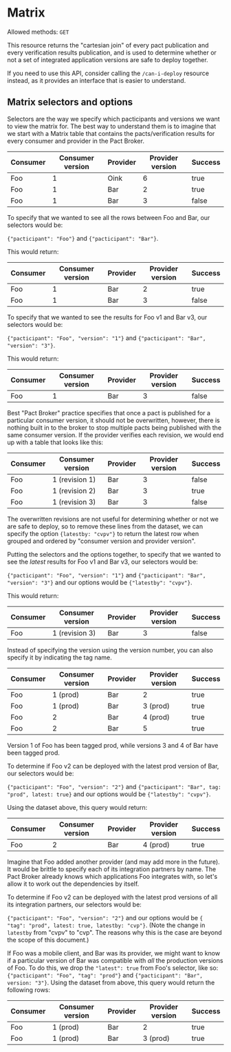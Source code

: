 # Matrix

Allowed methods: `GET`

This resource returns the "cartesian join" of every pact publication and every verification results publication, and is used to determine whether or not a set of integrated application versions are safe to deploy together.

If you need to use this API, consider calling the `/can-i-deploy` resource instead, as it provides an interface that is easier to understand.

## Matrix selectors and options

Selectors are the way we specify which pacticipants and versions we want to view the matrix for. The best way to understand them is to imagine that we start with a Matrix table that contains the pacts/verification results for every consumer and provider in the Pact Broker.

| Consumer | Consumer version | Provider | Provider version | Success |
|----------|------------------|----------|------------------|---------|
| Foo      | 1                | Oink     | 6                | true    |
| Foo      | 1                | Bar      | 2                | true    |
| Foo      | 1                | Bar      | 3                | false   |

To specify that we wanted to see all the rows between Foo and Bar, our selectors would be:

`{"pacticipant": "Foo"}` and `{"pacticipant": "Bar"}`.

This would return:

| Consumer | Consumer version | Provider | Provider version | Success |
|----------|------------------|----------|------------------|---------|
| Foo      | 1                | Bar      | 2                | true    |
| Foo      | 1                | Bar      | 3                | false   |

To specify that we wanted to see the results for Foo v1 and Bar v3, our selectors would be:

`{"pacticipant": "Foo", "version": "1"}` and `{"pacticipant": "Bar", "version": "3"}`.

This would return:

| Consumer | Consumer version | Provider | Provider version | Success |
|----------|------------------|----------|------------------|---------|
| Foo      | 1                | Bar      | 3                | false   |


Best "Pact Broker" practice specifies that once a pact is published for a particular consumer version, it should not be overwritten, however, there is nothing built in to the broker to stop multiple pacts being published with the same consumer version. If the provider verifies each revision, we would end up with a table that looks like this:

| Consumer | Consumer version | Provider | Provider version | Success |
|----------|------------------|----------|------------------|---------|
| Foo      | 1 (revision 1)   | Bar      | 3                | false   |
| Foo      | 1 (revision 2)   | Bar      | 3                | true    |
| Foo      | 1 (revision 3)   | Bar      | 3                | false   |

The overwritten revisions are not useful for determining whether or not we are safe to deploy, so to remove these lines from the dataset, we can specify the option `{latestby: "cvpv"}` to return the latest row when grouped and ordered by "consumer version and provider version".

Putting the selectors and the options together, to specify that we wanted to see the *latest* results for Foo v1 and Bar v3, our selectors would be:

`{"pacticipant": "Foo", "version": "1"}` and `{"pacticipant": "Bar", "version": "3"}` and our options would be `{"latestby": "cvpv"}`.

This would return:

| Consumer | Consumer version | Provider | Provider version | Success |
|----------|------------------|----------|------------------|---------|
| Foo      | 1 (revision 3)   | Bar      | 3                | false   |


Instead of specifying the version using the version number, you can also specify it by indicating the tag name.

| Consumer | Consumer version | Provider | Provider version | Success |
|----------|------------------|----------|------------------|---------|
| Foo      | 1 (prod)         | Bar      | 2                | true    |
| Foo      | 1 (prod)         | Bar      | 3 (prod)         | true    |
| Foo      | 2                | Bar      | 4 (prod)         | true    |
| Foo      | 2                | Bar      | 5                | true    |

Version 1 of Foo has been tagged prod, while versions 3 and 4 of Bar have been tagged prod.

To determine if Foo v2 can be deployed with the latest prod version of Bar, our selectors would be:

`{"pacticipant": "Foo", "version": "2"}` and `{"pacticipant": "Bar", tag: "prod", latest: true}` and our options would be `{"latestby": "cvpv"}`.

Using the dataset above, this query would return:

| Consumer | Consumer version | Provider | Provider version | Success |
|----------|------------------|----------|------------------|---------|
| Foo      | 2                | Bar      | 4 (prod)         | true    |


Imagine that Foo added another provider (and may add more in the future). It would be brittle to specify each of its integration partners by name. The Pact Broker already knows which applications Foo integrates with, so let's allow it to work out the dependencies by itself.

To determine if Foo v2 can be deployed with the latest prod versions of all its integration partners, our selectors would be:

`{"pacticipant": "Foo", "version": "2"}` and our options would be `{ "tag": "prod", latest: true, latestby: "cvp"}`. (Note the change in `latestby` from "cvpv" to "cvp". The reasons why this is the case are beyond the scope of this document.)


If Foo was a mobile client, and Bar was its provider, we might want to know if a particular version of Bar was compatible with _all_ the production versions of Foo. To do this, we drop the `"latest": true` from Foo's selector, like so: `{"pacticipant": "Foo", "tag": "prod"}` and `{"pacticipant": "Bar", version: "3"}`. Using the dataset from above, this query would return the following rows:

| Consumer | Consumer version | Provider | Provider version | Success |
|----------|------------------|----------|------------------|---------|
| Foo      | 1 (prod)         | Bar      | 2                | true    |
| Foo      | 1 (prod)         | Bar      | 3 (prod)         | true    |
